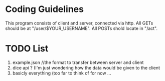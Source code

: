 # Coding Guidelines
This program consists of client and server, connected via http.
All GETs should be at "/user/$YOUR_USERNAME".
All POSTs shold locate in "/act".

# TODO List
1. example.json //the format to transfer between server and client
2. dice api ? (I'm just wondering how the data would be given to the client
3. basicly everything (too far to think of for now ...
